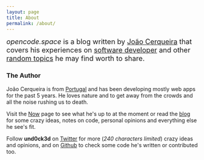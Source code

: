 ```yaml
---
layout: page
title: About
permalink: /about/
---
```


<div style="font-size: 130%; margin-bottom: 1.5rem">
  <em>opencode.space</em> is a blog written by <a href="#the-author">João Cerqueira</a> that
  covers his experiences on <a href="/categories/code">software developer</a> and other <a href="/categories/random">random topics</a> he
  may find worth to share.
</div>

### The Author

João Cerqueira is from [Portugal](https://en.wikipedia.org/wiki/Portugal) and has been developing mostly web apps for the past 5 years. He loves
nature and to get away from the crowds and all the noise rushing us to death.

Visit the [Now](/now) page to see what he's up to at the moment or read the [blog](/)
for some crazy ideas, notes on code, personal opinions and everything else he see's fit.

Follow **und0ck3d** on [Twitter](https://twitter.com/und0ck3d) for more (*240 characters limited*) crazy ideas and opinions,
and on [Github](http://github.com/und0ck3d) to check some code he's written or contributed too.
